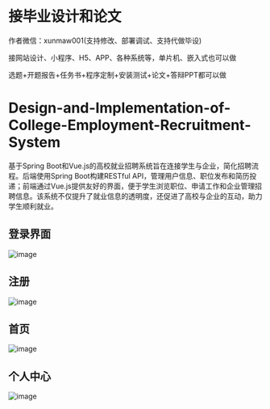 # 接毕业设计和论文
作者微信：xunmaw001(支持修改、部署调试、支持代做毕设)

接网站设计、小程序、H5、APP、各种系统等，单片机、嵌入式也可以做

选题+开题报告+任务书+程序定制+安装测试+论文+答辩PPT都可以做
# Design-and-Implementation-of-College-Employment-Recruitment-System
基于Spring Boot和Vue.js的高校就业招聘系统旨在连接学生与企业，简化招聘流程。后端使用Spring Boot构建RESTful API，管理用户信息、职位发布和简历投递；前端通过Vue.js提供友好的界面，便于学生浏览职位、申请工作和企业管理招聘信息。该系统不仅提升了就业信息的透明度，还促进了高校与企业的互动，助力学生顺利就业。
## 登录界面

![image](https://github.com/user-attachments/assets/89fc8d82-d855-4a0b-bd51-9a8330d4d07e)
## 注册

![image](https://github.com/user-attachments/assets/aa29d3fe-26d0-4afd-b6d0-7d5fc8ff0e92)
## 首页

![image](https://github.com/user-attachments/assets/c743dc2c-3162-49ea-8762-df2266a9f1f3)
## 个人中心

![image](https://github.com/user-attachments/assets/2c24b245-d139-44c1-aeb9-bf63000f2b71)
